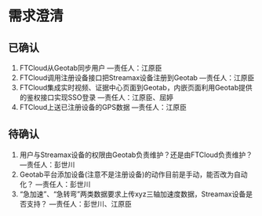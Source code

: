 # 需求澄清

## 已确认

1. FTCloud从Geotab同步用户  —责任人：江原臣
2. FTCloud调用注册设备接口把Streamax设备注册到Geotab  —责任人：江原臣
3. FTCloud集成实时视频、证据中心页面到Geotab，内嵌页面利用Geotab提供的鉴权接口实现SSO登录  —责任人：江原臣、屈婷
4. FTCloud上送已注册设备的GPS数据  —责任人：江原臣

## 待确认

1. 用户与Streamax设备的权限由Geotab负责维护？还是由FTCloud负责维护？  —责任人：彭世川
2. Geotab平台添加设备(注意不是注册设备)的动作目前是手动，能否改为自动化？  —责任人：彭世川
3. “急加速”、“急转弯”两类数据要求上传xyz三轴加速度数据，Streamax设备是否支持？  —责任人：彭世川、江原臣

